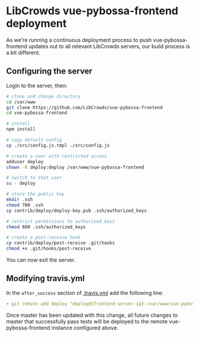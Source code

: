 # LibCrowds vue-pybossa-frontend deployment

As we're running a continuous deployment process to push vue-pybossa-frontend
updates out to all relevant LibCrowds servers, our build process is a bit
different.

## Configuring the server

Login to the server, then:

``` bash
# clone and change directory
cd /var/www
git clone https://github.com/LibCrowds/vue-pybossa-frontend
cd vue-pybossa-frontend

# install
npm install

# copy default config
cp ./src/config.js.tmpl ./src/config.js

# create a user with restricted access
adduser deploy
chown -R deploy:deploy /var/www/vue-pybossa-frontend

# switch to that user
su - deploy

# store the public key
mkdir .ssh
chmod 700 .ssh
cp contrib/deploy/deploy-key.pub .ssh/authorized_keys

# restrict permissions to authorized_keys
chmod 600 .ssh/authorized_keys

# create a post-receive hook
cp contrib/deploy/post-receive .git/hooks
chmod +x .git/hooks/post-receive
```

You can now exit the server.


## Modifying travis.yml

In the `after_success` section of [.travis.yml](.travis.yml) add the following line:

``` yaml
- git remote add deploy "deploy@{frontend-server-ip}:/var/www/vue-pybossa-frontend"
```

Once master has been updated with this change, all future changes to
master that successfully pass tests will be deployed to the remote
vue-pybossa-frontend instance configured above.
